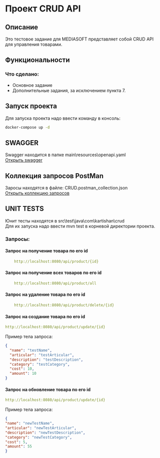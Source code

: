 # Проект CRUD API

## Описание

Это тестовое задание для MEDIASOFT представляет собой CRUD API для управления товарами.

## Функциональности

### Что сделано:
- Основное задание
- Дополнительные задания, за исключением пункта 7.

## Запуск проекта
Для запуска проекта надо ввести команду в консоль:
```bash
docker-compose up -d
```

## SWAGGER
Swagger находится в папке main\\resources\\openapi.yaml </br>
[Открыть swagger](src\main\resources\openapi.yaml)

## Коллекция запросов PostMan
Заросы находятся в файле: CRUD.postman_collection.json </br>
[Открыть коллекцию запросов](CRUD.postman_collection.json)

## UNIT TESTS
Юнит тесты находятся в src\test\java\com\kartishan\crud\
Для их запуска надо ввести mvn test в корневой директории проекта.

### Запросы:

#### Запрос на **получение** товара по его id
```yaml
    http://localhost:8080/api/product/{id}
```

#### Запрос на **получение всех** товаров по его id
```yaml
    http://localhost:8080/api/product/all 
```

#### Запрос на **удаление** товара по его id
```yaml 
    http://localhost:8080/api/product/delete/{id} 
```
#### Запрос на **создание** товара по его id
```yaml
http://localhost:8080/api/product/update/{id}
```
Пример тела запроса:
```json
{
  "name": "testName",
  "articular": "testArticular",
  "description": "testDescription",
  "category": "testCategory",
  "cost": 10,
  "amount": 10
}
```

#### Запрос на **обновление** товара по его id
```yaml
http://localhost:8080/api/product/update/{id}
```
Пример тела запроса:
```json
{
"name": "newTestName",
"articular": "newTestArticular",
"description": "newTestDescription",
"category": "newTestCategory",
"cost": 5,
"amount": 55
}
```



